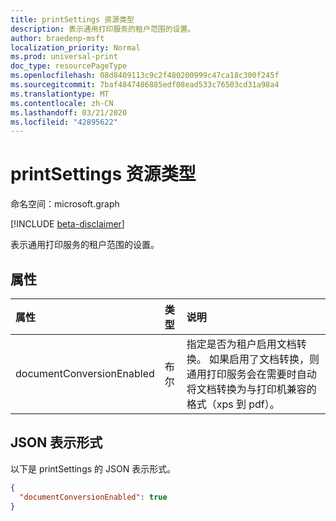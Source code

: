 ```yaml
---
title: printSettings 资源类型
description: 表示通用打印服务的租户范围的设置。
author: braedenp-msft
localization_priority: Normal
ms.prod: universal-print
doc_type: resourcePageType
ms.openlocfilehash: 08d8409113c9c2f480200999c47ca18c300f245f
ms.sourcegitcommit: 7baf4847486885edf08ead533c76503cd31a98a4
ms.translationtype: MT
ms.contentlocale: zh-CN
ms.lasthandoff: 03/21/2020
ms.locfileid: "42895622"
---
```

# <a name="printsettings-resource-type"></a>printSettings 资源类型

命名空间：microsoft.graph

[!INCLUDE [beta-disclaimer](../../includes/beta-disclaimer.md)]

表示通用打印服务的租户范围的设置。

## <a name="properties"></a>属性
| 属性     | 类型        | 说明 |
|:-------------|:------------|:------------|
|documentConversionEnabled|布尔|指定是否为租户启用文档转换。 如果启用了文档转换，则通用打印服务会在需要时自动将文档转换为与打印机兼容的格式（xps 到 pdf）。|

## <a name="json-representation"></a>JSON 表示形式

以下是 printSettings 的 JSON 表示形式。
<!-- {
  "blockType": "resource",
  "optionalProperties": [

  ],
  "@odata.type": "microsoft.graph.printSettings"
}-->

```json
{
  "documentConversionEnabled": true
}

```
